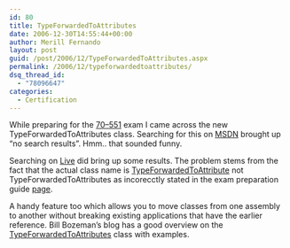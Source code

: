 ```yaml
---
id: 80
title: TypeForwardedToAttributes
date: 2006-12-30T14:55:44+00:00
author: Merill Fernando
layout: post
guid: /post/2006/12/TypeForwardedToAttributes.aspx
permalink: /2006/12/typeforwardedtoattributes/
dsq_thread_id:
  - "78096647"
categories:
  - Certification
---
```

<p>While preparing for the <a href="http://www.microsoft.com/learning/exams/70-551.mspx">70&ndash;551</a> exam I came across the new TypeForwardedToAttributes class. Searching for this on <a href="http://search.msdn.microsoft.com/search/default.aspx?__VIEWSTATE=&amp;query=typeforwardedtoattributes&amp;siteid=0&amp;tab=0">MSDN</a> brought up &ldquo;no search results&rdquo;. Hmm.. that sounded funny.</p>
<p>Searching on <a href="http://live.com/">Live</a>&nbsp;did bring up some results. The problem stems from the fact that the actual class name is <a href="http://msdn2.microsoft.com/en-us/library/system.runtime.compilerservices.typeforwardedtoattribute.aspx">TypeForwardedToAttribute</a> not TypeForwardedToAttributes as incorecctly stated in the exam preparation guide <a href="http://www.microsoft.com/learning/exams/70-551.mspx">page</a>.</p>
<p>A handy feature too which allows you to move classes from one assembly to another without breaking existing applications that have the earlier reference. Bill Bozeman&rsquo;s blog has a good overview on the <a href="http://www.bozemanblog.com/PermaLink,guid,2e6d7675-eb43-438f-8b93-9155ca1712fa.aspx">TypeForwardedToAttributes</a> class with examples.</p>